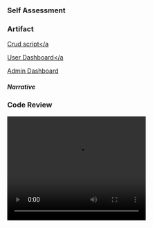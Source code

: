 ### Self Assessment


### Artifact
<a href="https://garrettwaag.github.io/CRUD.py" download>Crud script</a
  
<a href="https://garrettwaag.github.io/User_dash.ipynb" download>User Dashboard</a
  
<a href="https://garrettwaag.github.io/Admin_dash.ipynb" download>Admin Dashboard</a>
##### Narrative





### Code Review
<video width="320" height="240" controls>
  <source type="video/mp4" src="https://garrettwaag.github.io/Waag_Garrett_code_review.mp4">
</video>
